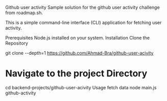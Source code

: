 Github user activity
Sample solution for the  github user activity challenge from roadmap.sh.

This is a simple command-line interface (CLI) application for fetching user activity.


Prerequisites
Node.js installed on your system.
Installation
Clone the Repository

git clone --depth=1 https://github.com/Ahmad-Bra/github-user-acivity

# Navigate to the project Directory
cd backend-projects/github-user-acivity
Usage
fetch data
node main.js github-activity <username>
 
